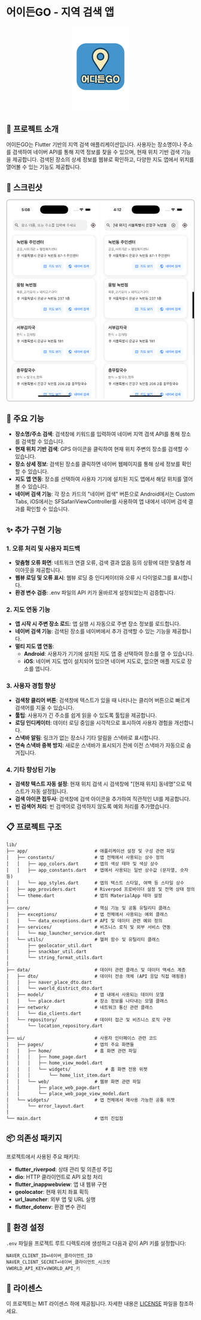 # 어이든GO - 지역 검색 앱

<p align="center"> <img src="/images/app_launcher.png" alt="어이든GO 앱 아이콘" width="150"/> </p>

## 📌 프로젝트 소개

어이든GO는 Flutter 기반의 지역 검색 애플리케이션입니다. 사용자는 장소명이나 주소를 검색하여 네이버 API를 통해 지역 정보를 찾을 수 있으며, 현재 위치 기반 검색 기능을 제공합니다. 검색된 장소의 상세 정보를 웹뷰로 확인하고, 다양한 지도 앱에서 위치를 열어볼 수 있는 기능도 제공합니다.

## 📱 스크린샷

<div style="display: flex; overflow-x: auto; border: 2px solid #ccc; padding: 6px; border-radius: 8px;">  
  <img src="images/1.png" width="240" style="margin-right: 5px;" />  
  <img src="images/2.png" width="240" style="margin-right: 5px;" />  
  <img src="images/3.png" width="240" style="margin-right: 5px;" />  
  <img src="images/4.jpg" width="240" style="margin-right: 5px;" />  
  <img src="images/5.jpg" width="240" style="margin-right: 5px;" />  
  <img src="images/6.jpg" width="240" style="margin-right: 5px;" />  
  <img src="images/7.jpg" width="240" style="margin-right: 5px;" />  
  <img src="images/8.png" width="240" style="margin-right: 5px;" />  
  <img src="images/9.png" width="240" style="margin-right: 5px;" />  
  <img src="images/10.png" width="240" style="margin-right: 5px;" />  
  <img src="images/11.png" width="240" style="margin-right: 5px;" />  
  <img src="images/12.png" width="240" />  
</div>


## 🎯 주요 기능

- **장소명/주소 검색**: 검색창에 키워드를 입력하여 네이버 지역 검색 API를 통해 장소를 검색할 수 있습니다.
- **현재 위치 기반 검색**: GPS 아이콘을 클릭하여 현재 위치 주변의 장소를 검색할 수 있습니다.
- **장소 상세 정보**: 검색된 장소를 클릭하면 네이버 웹페이지를 통해 상세 정보를 확인할 수 있습니다.
- **지도 앱 연동**: 장소를 선택하여 사용자 기기에 설치된 지도 앱에서 해당 위치를 열어볼 수 있습니다.
- **네이버 검색 기능**: 각 장소 카드의 "네이버 검색" 버튼으로 Android에서는 Custom Tabs, iOS에서는 SFSafariViewController를 사용하여 앱 내에서 네이버 검색 결과를 확인할 수 있습니다.

## ✨ 추가 구현 기능

### 1. 오류 처리 및 사용자 피드백

- **맞춤형 오류 화면**: 네트워크 연결 오류, 검색 결과 없음 등의 상황에 대한 맞춤형 레이아웃을 제공합니다.
- **웹뷰 로딩 및 오류 표시**: 웹뷰 로딩 중 인디케이터와 오류 시 다이얼로그를 표시합니다.
- **환경 변수 검증**: .env 파일의 API 키가 올바르게 설정되었는지 검증합니다.

### 2. 지도 연동 기능

- **앱 시작 시 주변 장소 로드**: 앱 실행 시 자동으로 주변 장소 정보를 로드합니다.
- **네이버 검색 기능**: 검색된 장소를 네이버에서 추가 검색할 수 있는 기능을 제공합니다.
- **멀티 지도 앱 연동**:
    - **Android**: 사용자가 기기에 설치된 지도 앱 중 선택하여 장소를 열 수 있습니다.
    - **iOS**: 네이버 지도 앱이 설치되어 있으면 네이버 지도로, 없으면 애플 지도로 장소를 엽니다.

### 3. 사용자 경험 향상

- **검색창 클리어 버튼**: 검색창에 텍스트가 있을 때 나타나는 클리어 버튼으로 빠르게 검색어를 지울 수 있습니다.
- **툴팁**: 사용자가 긴 주소를 쉽게 읽을 수 있도록 툴팁을 제공합니다.
- **로딩 인디케이터**: 데이터 로딩 중임을 시각적으로 표시하여 사용자 경험을 개선합니다.
- **스낵바 알림**: 링크가 없는 장소나 기타 알림을 스낵바로 표시합니다.
- **연속 스낵바 중복 방지**: 새로운 스낵바가 표시되기 전에 이전 스낵바가 자동으로 숨겨집니다.

### 4. 기타 향상된 기능

- **검색창 텍스트 자동 설정**: 현재 위치 검색 시 검색창에 "[현재 위치] 동네명"으로 텍스트가 자동 설정됩니다.
- **검색 아이콘 접두사**: 검색창에 검색 아이콘을 추가하여 직관적인 UI를 제공합니다.
- **빈 검색어 처리**: 빈 검색어로 검색하지 않도록 예외 처리를 추가했습니다.

## 📋 프로젝트 구조


```
lib/
├── app/                         # 애플리케이션 설정 및 구성 관련 파일
│   ├── constants/               # 앱 전체에서 사용되는 상수 정의
│   │   ├── app_colors.dart      # 앱의 색상 테마 및 색상 상수
│   │   ├── app_constants.dart   # 앱에서 사용되는 일반 상수값 (문자열, 숫자 등)
│   │   └── app_styles.dart      # 앱의 텍스트 스타일, 여백 등 스타일 상수
│   ├── app_providers.dart       # Riverpod 프로바이더 설정 및 전역 상태 정의
│   └── theme.dart               # 앱의 MaterialApp 테마 설정
│
├── core/                        # 핵심 기능 및 공통 유틸리티 클래스
│   ├── exceptions/              # 앱 전체에서 사용되는 예외 클래스
│   │   └── data_exceptions.dart # API 및 데이터 관련 예외 정의
│   ├── services/                # 비즈니스 로직 및 외부 서비스 연동
│   │   └── map_launcher_service.dart 
│   └── utils/                   # 헬퍼 함수 및 유틸리티 클래스
│       ├── geolocator_util.dart  
│       ├── snackbar_util.dart   
│       └── string_format_utils.dart 
│
├── data/                        # 데이터 관련 클래스 및 데이터 액세스 계층
│   ├── dto/                     # 데이터 전송 객체 (API 응답 직접 매핑용)
│   │   ├── naver_place_dto.dart
│   │   └── vworld_district_dto.dart 
│   ├── model/                   # 앱 내에서 사용되는 데이터 모델
│   │   └── place.dart           # 장소 정보를 나타내는 모델 클래스
│   ├── network/                 # 네트워크 통신 관련 클래스
│   │   └── dio_clients.dart     
│   └── repository/              # 데이터 접근 및 비즈니스 로직 구현
│       └── location_repository.dart 
│
├── ui/                          # 사용자 인터페이스 관련 코드
│   ├── pages/                   # 앱의 주요 화면들
│   │   ├── home/                # 홈 화면 관련 파일
│   │   │   ├── home_page.dart       
│   │   │   ├── home_view_model.dart 
│   │   │   └── widgets/             # 홈 화면 전용 위젯
│   │   │       └── home_list_item.dart
│   │   └── web/                 # 웹뷰 화면 관련 파일
│   │       ├── place_web_page.dart       
│   │       └── place_web_page_view_model.dart 
│   └── widgets/                 # 앱 전체에서 재사용 가능한 공통 위젯
│       └── error_layout.dart    
│
└── main.dart                    # 앱의 진입점
```

## 📦 의존성 패키지

프로젝트에서 사용된 주요 패키지:

- **flutter_riverpod**: 상태 관리 및 의존성 주입
- **dio**: HTTP 클라이언트로 API 요청 처리
- **flutter_inappwebview**: 앱 내 웹뷰 구현
- **geolocator**: 현재 위치 좌표 획득
- **url_launcher**: 외부 앱 및 URL 실행
- **flutter_dotenv**: 환경 변수 관리

## 🔧 환경 설정

`.env` 파일을 프로젝트 루트 디렉토리에 생성하고 다음과 같이 API 키를 설정합니다:

```
NAVER_CLIENT_ID=네이버_클라이언트_ID
NAVER_CLIENT_SECRET=네이버_클라이언트_시크릿
VWORLD_API_KEY=VWORLD_API_키
```

## 📄 라이센스

이 프로젝트는 MIT 라이센스 하에 제공됩니다. 자세한 내용은 [LICENSE](LICENSE) 파일을 참조하세요.